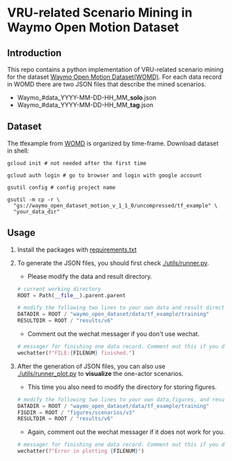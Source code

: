 # VRU-related Scenario Mining in Waymo Open Motion Dataset

## Introduction

This repo contains a python implementation of VRU-related scenario mining for the dataset [Waymo Open Motion Dataset(WOMD)](https://waymo.com/open/data/motion).
For each data record in WOMD there are two JSON files that describe the mined scenarios.
- Waymo_#data_YYYY-MM-DD-HH_MM_**solo**.json
- Waymo_#data_YYYY-MM-DD-HH_MM_**tag**.json

## Dataset

The tfexample from [WOMD](https://waymo.com/open/data/motion) is organized by time-frame.
Download dataset in shell:

```shell
gcloud init # not needed after the first time
```

```shell
gcloud auth login # go to browser and login with google account
```

```shell
gsutil config # config project name
```

```shell
gsutil -m cp -r \
  "gs://waymo_open_dataset_motion_v_1_1_0/uncompressed/tf_example" \
  "your_data_dir"
```

## Usage

1. Install the packages with [requirements.txt](requirements.txt)

2. To generate the JSON files, you should first check [./utils/runner.py](./utils/runner.py).
    - Please modify the data and result directory.

    ```python
    # current working directory
    ROOT = Path(__file__).parent.parent

    # modify the following two lines to your own data and result directory
    DATADIR = ROOT / "waymo_open_dataset/data/tf_example/training"
    RESULTDIR = ROOT / "results/v6"
    ```

    - Comment out the wechat messager if you don't use wechat.

    ```python
    # messager for finishing one data record. Comment out this if you don't use wechat
    wechatter(f"FILE:{FILENUM} finished.")
    ```

3. After the generation of JSON files, you can also use [./utils/runner_plot.py](./utils/runner_plot.py) to **visualize** the one-actor scenarios.
    - This time you also need to modify the directory for storing figures.

    ```python
    # modify the following two lines to your own data,figures, and result directory
    DATADIR = ROOT / "waymo_open_dataset/data/tf_example/training"
    FIGDIR = ROOT / "figures/scenarios/v3"
    RESULTDIR = ROOT / "results/v6"
    ```

    - Again, comment out the wechat messager if it does not work for you.

    ```python
    # messager for finishing one data record. Comment out this if you don't use wechat
    wechatter(f"Error in plotting {FILENUM}")
    ```
